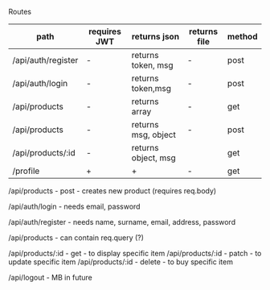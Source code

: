Routes

| path               | requires JWT | returns json        | returns file | method |
| ------------------ | ------------ | ------------------- | ------------ | ------ |
| /api/auth/register | -            | returns token, msg  | -            | post   |
| /api/auth/login    | -            | returns token,msg   | -            | post   |
| /api/products      | -            | returns array       | -            | get    |
| /api/products      | -            | returns msg, object | -            | post   |
| /api/products/:id  | -            | returns object, msg |              | get    |
| /profile           | +            | +                   | -            | get    |

/api/products - post - creates new product (requires req.body)

/api/auth/login - needs email, password

/api/auth/register - needs name, surname, email, address, password

/api/products - can contain req.query (?)

/api/products/:id - get - to display specific item /api/products/:id - patch - to update specific item /api/products/:id - delete - to buy specific item

/api/logout - MB in future
